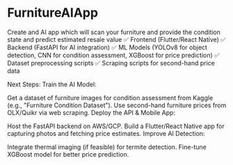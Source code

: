 # FurnitureAIApp
Create and AI app which will scan your furniture and provide the condition state and predict estimated resale value
✅ Frontend (Flutter/React Native)
✅ Backend (FastAPI for AI integration)
✅ ML Models (YOLOv8 for object detection, CNN for condition assessment, XGBoost for price prediction)
✅ Dataset preprocessing scripts
✅ Scraping scripts for second-hand price data


Next Steps:
Train the AI Model:

Get a dataset of furniture images for condition assessment from Kaggle (e.g., "Furniture Condition Dataset").
Use second-hand furniture prices from OLX/Quikr via web scraping.
Deploy the API & Mobile App:

Host the FastAPI backend on AWS/GCP.
Build a Flutter/React Native app for capturing photos and fetching price estimates.
Improve AI Detection:

Integrate thermal imaging (if feasible) for termite detection.
Fine-tune XGBoost model for better price prediction.
